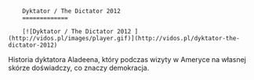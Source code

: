 
        Dyktator / The Dictator 2012 
        =============
        
        [![Dyktator / The Dictator 2012 ](http://vidos.pl/images/player.gif)](http://vidos.pl/dyktator-the-dictator-2012)
        
        
 Historia dyktatora Aladeena, który podczas wizyty w Ameryce na własnej skórze doświadczy, co znaczy demokracja.
    